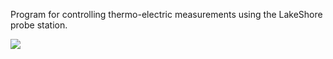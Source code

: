 Program for controlling thermo-electric measurements using the LakeShore probe station.

![](https://codeshare.phy.cam.ac.uk/waw31/TEMeasure/raw/master/calib.png)